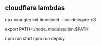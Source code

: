 ## cloudflare lambdas

npx wrangler init timesheet --no-delegate-c3

export PATH=./node_modules/.bin:$PATH

npm run start
npm run deploy
